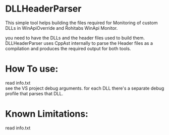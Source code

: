 # DLLHeaderParser

This simple tool helps building the files required for Monitoring of custom DLLs in WinApiOverride and Rohitabs WinApi Monitor.

you need to have the DLLs and the header files used to build them. DLLHeaderParser uses CppAst internally to parse the Header files as a compilation
and produces the required output for both tools.

# How To use:
read info.txt
<br>
see the VS project debug arguments. for each DLL there's a separate debug profile that parses that DLL.

# Known Limitations:
read info.txt
